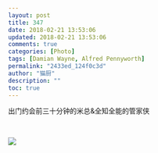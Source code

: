 ```yaml
---
layout: post
title: 347
date: 2018-02-21 13:53:06
updated: 2018-02-21 13:53:06
comments: true
categories: [Photo]
tags: [Damian Wayne, Alfred Pennyworth]
permalink: "2433ed_124f0c3d"
author: "猫厨"
description: ""
toc: true
---
```


<p>出门约会前三十分钟的米总&amp;全知全能的管家侠</p> 
<p><br /></p>

![](/img/img_cVZNdzJtQk9JV2NpSnJ5WVBIL01QMEtMRmh5SHN2MmpRZEhSTlVHNCtObngwVVRlS2Y3YmVRPT0.jpg)